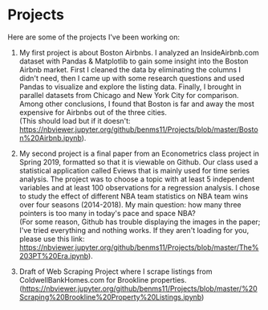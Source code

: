 # Projects
Here are some of the projects I've been working on: 

1) My first project is about Boston Airbnbs. I analyzed an InsideAirbnb.com dataset with Pandas & Matplotlib to gain some insight into the Boston Airbnb market. First I cleaned the data by eliminating the columns I didn't need, then I came up with some research questions and used Pandas to visualize and explore the listing data. Finally, I brought in parallel datasets from Chicago and New York City for comparison. Among other conclusions, I found that Boston is far and away the most expensive for Airbnbs out of the three cities.   
(This should load but if it doesn't: https://nbviewer.jupyter.org/github/benms11/Projects/blob/master/Boston%20Airbnb.ipynb).

2) My second project is a final paper from an Econometrics class project in Spring 2019, formatted so that it is viewable on Github. Our class used a statistical application called Eviews that is mainly used for time series analysis. The project was to choose a topic with at least 5 independent variables and at least 100 observations for a regression analysis. I chose to study the effect of different NBA team statistics on NBA team wins over four seasons (2014-2018). My main question: how many three pointers is too many in today's pace and space NBA?    
(For some reason, Github has trouble displaying the images in the paper; I've tried everything and nothing works. If they aren't loading for you, please use this link: https://nbviewer.jupyter.org/github/benms11/Projects/blob/master/The%203PT%20Era.ipynb). 

3) Draft of Web Scraping Project where I scrape listings from ColdwellBankHomes.com for Brookline properties.   
(https://nbviewer.jupyter.org/github/benms11/Projects/blob/master/%20Scraping%20Brookline%20Property%20Listings.ipynb)
